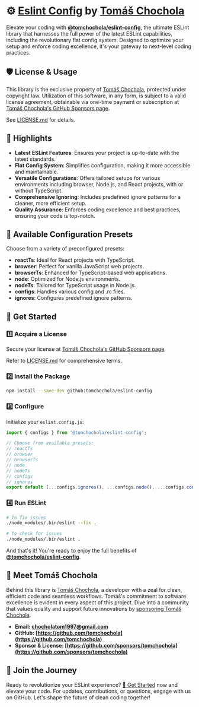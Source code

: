 # ⚙️ [Eslint Config](https://github.com/tomchochola/eslint-config) by [Tomáš Chochola](https://github.com/tomchochola)

Elevate your coding with **[@tomchochola/eslint-config](https://github.com/tomchochola/eslint-config)**, the ultimate ESLint library that harnesses the full power of the latest ESLint capabilities, including the revolutionary flat config system. Designed to optimize your setup and enforce coding excellence, it's your gateway to next-level coding practices.

## 🛡️ License & Usage

This library is the exclusive property of [Tomáš Chochola](https://github.com/tomchochola), protected under copyright law. Utilization of this software, in any form, is subject to a valid license agreement, obtainable via one-time payment or subscription at [Tomáš Chochola's GitHub Sponsors page](https://github.com/sponsors/tomchochola).

See [LICENSE.md](LICENSE.md) for details.

## 🚀 Highlights

- **Latest ESLint Features**: Ensures your project is up-to-date with the latest standards.
- **Flat Config System**: Simplifies configuration, making it more accessible and maintainable.
- **Versatile Configurations**: Offers tailored setups for various environments including browser, Node.js, and React projects, with or without TypeScript.
- **Comprehensive Ignoring**: Includes predefined ignore patterns for a cleaner, more efficient setup.
- **Quality Assurance**: Enforces coding excellence and best practices, ensuring your code is top-notch.

## 🎨 Available Configuration Presets

Choose from a variety of preconfigured presets:

- **reactTs**: Ideal for React projects with TypeScript.
- **browser**: Perfect for vanilla JavaScript web projects.
- **browserTs**: Enhanced for TypeScript-based web applications.
- **node**: Optimized for Node.js environments.
- **nodeTs**: Tailored for TypeScript usage in Node.js.
- **configs**: Handles various config and .rc files.
- **ignores**: Configures predefined ignore patterns.

## 🌟 Get Started

### 1️⃣ Acquire a License

Secure your license at [Tomáš Chochola's GitHub Sponsors page](https://github.com/sponsors/tomchochola).

Refer to [LICENSE.md](LICENSE.md) for comprehensive terms.

### 2️⃣ Install the Package

```sh
npm install --save-dev github:tomchochola/eslint-config
```

### 3️⃣ Configure

Initialize your `eslint.config.js`:

```js
import { configs } from '@tomchochola/eslint-config';

// Choose from available presets:
// reactTs
// browser
// browserTs
// node
// nodeTs
// configs
// ignores
export default [...configs.ignores(), ...configs.node(), ...configs.configs()];
```

### 4️⃣ Run ESLint

```sh
# To fix issues
./node_modules/.bin/eslint --fix .

# To check for issues
./node_modules/.bin/eslint .
```

And that's it! You're ready to enjoy the full benefits of **[@tomchochola/eslint-config](@tomchochola/eslint-config)**.

## 🤵 Meet Tomáš Chochola

Behind this library is [Tomáš Chochola](https://github.com/tomchochola), a developer with a zeal for clean, efficient code and seamless workflows. Tomáš's commitment to software excellence is evident in every aspect of this project. Dive into a community that values quality and support future innovations by [sponsoring Tomáš Chochola](https://github.com/sponsors/tomchochola).

- **Email: <chocholatom1997@gmail.com>**
- **GitHub: [https://github.com/tomchochola](https://github.com/tomchochola)**
- **Sponsor & License: [https://github.com/sponsors/tomchochola](https://github.com/sponsors/tomchochola)**

## 🌈 Join the Journey

Ready to revolutionize your ESLint experience? [🌟 Get Started](#🌟-get-started) now and elevate your code. For updates, contributions, or questions, engage with us on GitHub. Let's shape the future of clean coding together!
